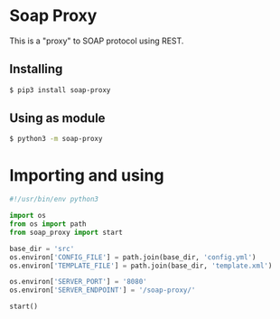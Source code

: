 # Soap Proxy

This is a "proxy" to SOAP protocol using REST.

## Installing

```bash
$ pip3 install soap-proxy
```

## Using as module

```bash
$ python3 -m soap-proxy
```

# Importing and using

```python
#!/usr/bin/env python3

import os
from os import path
from soap_proxy import start

base_dir = 'src'
os.environ['CONFIG_FILE'] = path.join(base_dir, 'config.yml')
os.environ['TEMPLATE_FILE'] = path.join(base_dir, 'template.xml')

os.environ['SERVER_PORT'] = '8080'
os.environ['SERVER_ENDPOINT'] = '/soap-proxy/'

start()
```
